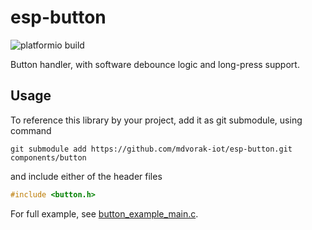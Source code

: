 # esp-button

![platformio build](https://github.com/mdvorak-iot/esp-button/workflows/platformio%20build/badge.svg)

Button handler, with software debounce logic and long-press support.

## Usage

To reference this library by your project, add it as git submodule, using command

```shell
git submodule add https://github.com/mdvorak-iot/esp-button.git components/button
```

and include either of the header files

```c
#include <button.h>
```

For full example, see [button_example_main.c](example/main/button_example_main.c).
